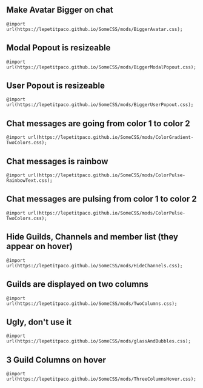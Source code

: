 ## Make Avatar Bigger on chat
    @import url(https://lepetitpaco.github.io/SomeCSS/mods/BiggerAvatar.css);
## Modal Popout is resizeable
    @import url(https://lepetitpaco.github.io/SomeCSS/mods/BiggerModalPopout.css);
## User Popout is resizeable
    @import url(https://lepetitpaco.github.io/SomeCSS/mods/BiggerUserPopout.css);
## Chat messages are going from color 1 to color 2
    @import url(https://lepetitpaco.github.io/SomeCSS/mods/ColorGradient-TwoColors.css);
## Chat messages is rainbow
    @import url(https://lepetitpaco.github.io/SomeCSS/mods/ColorPulse-RainbowText.css);
## Chat messages are pulsing from color 1 to color 2
    @import url(https://lepetitpaco.github.io/SomeCSS/mods/ColorPulse-TwoColors.css);
## Hide Guilds, Channels and member list  (they appear on hover)
    @import url(https://lepetitpaco.github.io/SomeCSS/mods/HideChannels.css);
## Guilds are displayed on two columns
    @import url(https://lepetitpaco.github.io/SomeCSS/mods/TwoColumns.css);
## Ugly, don't use it
    @import url(https://lepetitpaco.github.io/SomeCSS/mods/glassAndBubbles.css);
## 3 Guild Columns on hover
    @import url(https://lepetitpaco.github.io/SomeCSS/mods/ThreeColumnsHover.css);
